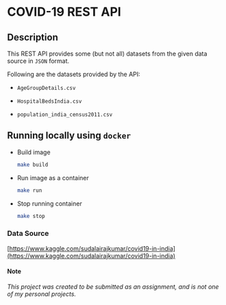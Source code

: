 # COVID-19 REST API

## Description

This REST API provides some (but not all) datasets from the given data source in `JSON` format.

Following are the datasets provided by the API:

-   `AgeGroupDetails.csv`

-   `HospitalBedsIndia.csv`

-   `population_india_census2011.csv`

## Running locally using `docker`

-   Build image

    ```bash
    make build
    ```

-   Run image as a container

    ```bash
    make run
    ```

-   Stop running container
    ```bash
    make stop
    ```

### Data Source

[https://www.kaggle.com/sudalairajkumar/covid19-in-india](https://www.kaggle.com/sudalairajkumar/covid19-in-india)

#### Note

_This project was created to be submitted as an assignment, and is not one of my personal projects._
